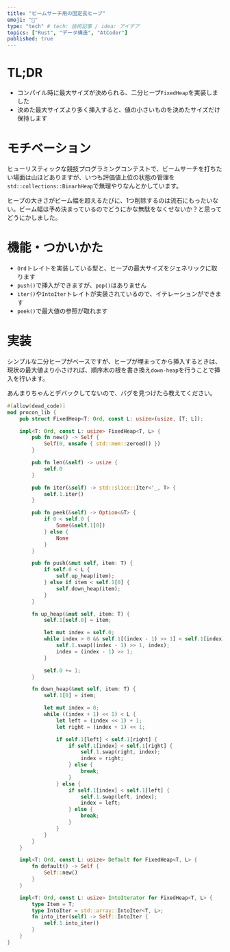 ```yaml
---
title: "ビームサーチ用の固定長ヒープ"
emoji: "🌿"
type: "tech" # tech: 技術記事 / idea: アイデア
topics: ["Rust", "データ構造", "AtCoder"]
published: true
---
```


# TL;DR
- コンパイル時に最大サイズが決められる、二分ヒープ`FixedHeap`を実装しました
- 決めた最大サイズより多く挿入すると、値の小さいものを決めたサイズだけ保持します

# モチベーション
ヒューリスティックな競技プログラミングコンテストで、ビームサーチを打ちたい場面は山ほどありますが、いつも評価値上位の状態の管理を`std::collections::BinarhHeap`で無理やりなんとかしています。

ヒープの大きさがビーム幅を超えるたびに、1つ削除するのは流石にもったいない。ビーム幅は予め決まっているのでどうにかな無駄をなくせないか？と思ってどうにかしました。

# 機能・つかいかた
- `Ord`トレイトを実装している型と、ヒープの最大サイズをジェネリックに取ります
- `push()`で挿入ができますが、`pop()`はありません
- `iter()`や`IntoIter`トレイトが実装されているので、イテレーションができます
- `peek()`で最大値の参照が取れます

# 実装
シンプルな二分ヒープがベースですが、ヒープが埋まってから挿入するときは、現状の最大値より小さければ、順序木の根を書き換え`down-heap`を行うことで挿入を行います。

あんまりちゃんとデバックしてないので、バグを見つけたら教えてください。


```rust
#[allow(dead_code)]
mod procon_lib {
    pub struct FixedHeap<T: Ord, const L: usize>(usize, [T; L]);

    impl<T: Ord, const L: usize> FixedHeap<T, L> {
        pub fn new() -> Self {
            Self(0, unsafe { std::mem::zeroed() })
        }

        pub fn len(&self) -> usize {
            self.0
        }

        pub fn iter(&self) -> std::slice::Iter<'_, T> {
            self.1.iter()
        }

        pub fn peek(&self) -> Option<&T> {
            if 0 < self.0 {
                Some(&self.1[0])
            } else {
                None
            }
        }

        pub fn push(&mut self, item: T) {
            if self.0 < L {
                self.up_heap(item);
            } else if item < self.1[0] {
                self.down_heap(item);
            }
        }

        fn up_heap(&mut self, item: T) {
            self.1[self.0] = item;

            let mut index = self.0;
            while index > 0 && self.1[(index - 1) >> 1] < self.1[index] {
                self.1.swap((index - 1) >> 1, index);
                index = (index - 1) >> 1;
            }

            self.0 += 1;
        }

        fn down_heap(&mut self, item: T) {
            self.1[0] = item;

            let mut index = 0;
            while ((index + 1) << 1) < L {
                let left = (index << 1) + 1;
                let right = (index + 1) << 1;

                if self.1[left] < self.1[right] {
                    if self.1[index] < self.1[right] {
                        self.1.swap(right, index);
                        index = right;
                    } else {
                        break;
                    }
                } else {
                    if self.1[index] < self.1[left] {
                        self.1.swap(left, index);
                        index = left;
                    } else {
                        break;
                    }
                }
            }
        }
    }

    impl<T: Ord, const L: usize> Default for FixedHeap<T, L> {
        fn default() -> Self {
            Self::new()
        }
    }

    impl<T: Ord, const L: usize> IntoIterator for FixedHeap<T, L> {
        type Item = T;
        type IntoIter = std::array::IntoIter<T, L>;
        fn into_iter(self) -> Self::IntoIter {
            self.1.into_iter()
        }
    }
}
```

